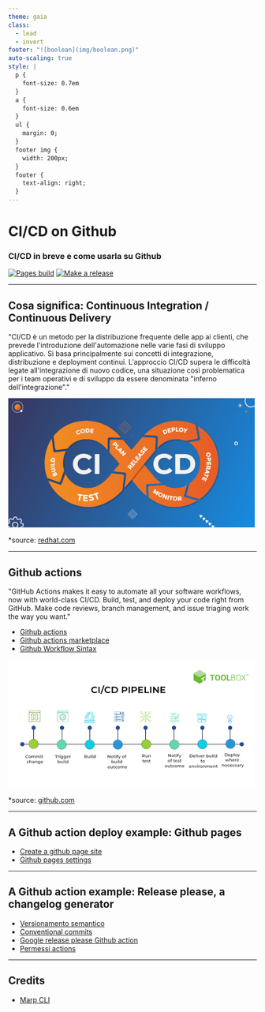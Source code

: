 ```yaml
---
theme: gaia
class:
  - lead
  - invert
footer: "![boolean](img/boolean.png)"
auto-scaling: true
style: |
  p {
    font-size: 0.7em
  }
  a {
    font-size: 0.6em
  }
  ul {
    margin: 0;
  }
  footer img {
    width: 200px;
  }
  footer {
    text-align: right;
  }
---
```


# CI/CD on Github

### CI/CD in breve e come usarla su Github

[![Pages build](https://github.com/mbaroncini/github_ci/actions/workflows/pages/pages-build-deployment/badge.svg)](https://github.com/mbaroncini/github_ci/actions/workflows/pages/pages-build-deployment)
[![Make a release](https://github.com/mbaroncini/github_ci/actions/workflows/release_please.yml/badge.svg)](https://github.com/mbaroncini/github_ci/actions/workflows/release_please.yml)

---

## Cosa significa: Continuous Integration / Continuous Delivery

<!-- _class: lead gaia -->
<!-- fit -->

"CI/CD è un metodo per la distribuzione frequente delle app ai clienti, che prevede l'introduzione dell'automazione nelle varie fasi di sviluppo applicativo. Si basa principalmente sui concetti di integrazione, distribuzione e deployment continui. L'approccio CI/CD supera le difficoltà legate all'integrazione di nuovo codice, una situazione così problematica per i team operativi e di sviluppo da essere denominata "inferno dell'integrazione"."

![devops](img/devops.png)

\*source: [redhat.com](https://www.redhat.com/it/topics/devops/what-is-ci-cd)

---

## Github actions

"GitHub Actions makes it easy to automate all your software workflows, now with world-class CI/CD. Build, test, and deploy your code right from GitHub. Make code reviews, branch management, and issue triaging work the way you want."

- [Github actions](https://github.com/features/actions)
- [Github actions marketplace](https://github.com/marketplace?query=sort%3Apopularity-desc&type=actions)
- [Github Workflow Sintax](https://docs.github.com/en/actions/using-workflows/workflow-syntax-for-github-actions)

![pipeline](img/pipeline.png)

\*source: [github.com](https://github.com/features/actions)

---

## A Github action deploy example: Github pages

<!-- _class: lead gaia -->

- [Create a github page site](https://docs.github.com/en/pages/getting-started-with-github-pages/creating-a-github-pages-site)
- [Github pages settings](https://github.com/mbaroncini/github_ci/settings/pages)

---

## A Github action example: Release please, a changelog generator

- [Versionamento semantico](https://semver.org/lang/it/)
- [Conventional commits](https://www.conventionalcommits.org/en/v1.0.0/)
- [Google release please Github action](https://github.com/marketplace/actions/release-please-action)
- [Permessi actions](https://github.com/mbaroncini/github_ci/settings/actions)

---

## Credits

<!-- _class: lead -->

- [Marp CLI](https://github.com/marp-team/marp-cli)
